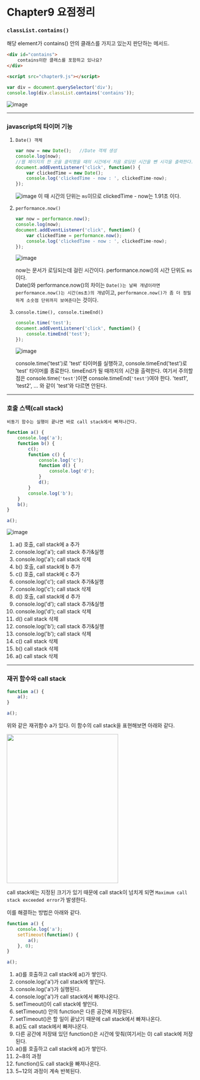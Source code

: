 # Chapter9 요점정리
### `classList.contains()`
해당 element가 contains() 안의 클래스를 가지고 있는지 판단하는 메서드.
```html
<div id="contains">
    contains이란 클래스를 포함하고 있나요?
</div>

<script src="chapter9.js"></script>
```
```javascript
var div = document.querySelector('div');
console.log(div.classList.contains('contains'));
```
![image](https://user-images.githubusercontent.com/66666533/111130508-a1ce5f80-85ba-11eb-92ab-6caaa3336613.png)
<hr>

### javascript의 타이머 기능
1. `Date() 객체`
    ```javascript
    var now = new Date();   //Date 객체 생성
    console.log(now);
    //웹 페이지의 한 곳을 클릭했을 때의 시간에서 처음 로딩된 시간을 뺀 시각을 출력한다.
    document.addEventListener('click', function() {
        var clickedTime = new Date();
        console.log('clickedTime - now : ', clickedTime-now);
    });
    ```
    ![image](https://user-images.githubusercontent.com/66666533/111138452-4b195380-85c3-11eb-8d86-a57450f69f97.png)
    이 때 시간의 단위는 `ms`이므로 clickedTime - now는 1.91초 이다.

2. `performance.now()`
    ```javascript
    var now = performance.now();
    console.log(now);
    document.addEventListener('click', function() {
        var clickedTime = performance.now();
        console.log('clickedTime - now : ', clickedTime-now);
    });
    ```

    ![image](https://user-images.githubusercontent.com/66666533/111138923-dc88c580-85c3-11eb-92b7-c76039cea0db.png)

    now는 문서가 로딩되는데 걸린 시간이다. performance.now()의 시간 단위도 `ms`이다.<br>
    Date()와 performance.now()의 차이는 `Date()는 날짜 개념이라면 performance.now()는 시간(ms초)의 개념`이고, `performance.now()가 좀 더 정밀하게 소숫점 단위까지 보여준다`는 것이다.  

3. `console.time(), console.timeEnd()`
    ```javascript
    console.time('test');
    document.addEventListener('click', function() {
        console.timeEnd('test');
    });
    ```
    ![image](https://user-images.githubusercontent.com/66666533/111146567-f1b62200-85cc-11eb-9a6f-d68fb348247a.png)

    console.time('test')로 'test' 타이머를 실행하고, console.timeEnd('test')로 'test' 타이머를 종료한다. timeEnd가 될 때까지의 시간을 출력한다. 여기서 주의할 점은 console.time(`'test'`)이면 console.timeEnd(`'test'`)여야 한다. 'test1', 'test2', ... 와 같이 'test'와 다르면 안된다.  
<hr>  

### 호출 스택(call stack)
`비동기 함수는 실행이 끝나면 바로 call stack에서 빠져나간다.`
```javascript
function a() {
    console.log('a');
    function b() {
        c();
        function c() {
            console.log('c');
            function d() {
                console.log('d');
            }
            d();
        }
        console.log('b');
    }
    b();
}

a();
```
![image](https://user-images.githubusercontent.com/66666533/111151183-748dab80-85d2-11eb-86bc-748c7945adf3.png)

1. a() 호출, call stack에 a 추가
2. console.log('a'); call stack 추가&실행
3. console.log('a'); call stack 삭제
4. b() 호출, call stack에 b 추가
5. c() 호출, call stack에 c 추가
6. console.log('c'); call stack 추가&실행
7. console.log('c'); call stack 삭제
8. d() 호출, call stack에 d 추가
9. console.log('d'); call stack 추가&실행
10. console.log('d'); call stack 삭제
11. d() call stack 삭제
12. console.log('b'); call stack 추가&실행
13. console.log('b'); call stack 삭제
14. c() call stack 삭제
15. b() call stack 삭제
16. a() call stack 삭제
<hr>

### 재귀 함수와 call stack
```javascript
function a() {
    a();
}

a();
```
위와 같은 재귀함수 a가 있다. 이 함수의 call stack을 표현해보면 아래와 같다.

<img src="https://user-images.githubusercontent.com/66666533/111156526-2fb94300-85d9-11eb-80ca-cd0001afca73.jpg" width=300px; height=400px;>

call stack에는 지정된 크기가 있기 때문에 call stack이 넘치게 되면 `Maximum call stack exceeded error`가 발생한다.

이를 해결하는 방법은 아래와 같다.
```javascript
function a() {
    console.log('a');
    setTimeout(function() {
        a();
    }, 0);
}

a();
```
1. a()를 호출하고 call stack에 a()가 쌓인다.
2. console.log('a')가 call stack에 쌓인다.
3. console.log('a')가 실행된다.
4. console.log('a')가 call stack에서 빠져나온다.
5. setTimeout()이 call stack에 쌓인다.
6. setTimeout() 안의 function은 다른 공간에 저장된다.
7. setTimeout()은 할 일이 끝났기 때문에 call stack에서 빠져나온다.
8. a()도 call stack에서 빠져나온다.
9. 다른 공간에 저장돼 있던 function()은 시간에 맞춰(여기서는 0) call stack에 저장된다.
10. a()를 호출하고 call stack에 a()가 쌓인다.
11. 2~8의 과정
12. function()도 call stack을 빠져나온다.
13. 5~12의 과정이 계속 반복된다.